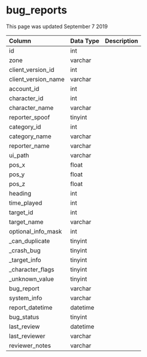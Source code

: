 # bug\_reports

This page was updated September 7 2019

| Column | Data Type | Description |
| :--- | :--- | :--- |
| id | int |  |
| zone | varchar |  |
| client\_version\_id | int |  |
| client\_version\_name | varchar |  |
| account\_id | int |  |
| character\_id | int |  |
| character\_name | varchar |  |
| reporter\_spoof | tinyint |  |
| category\_id | int |  |
| category\_name | varchar |  |
| reporter\_name | varchar |  |
| ui\_path | varchar |  |
| pos\_x | float |  |
| pos\_y | float |  |
| pos\_z | float |  |
| heading | int |  |
| time\_played | int |  |
| target\_id | int |  |
| target\_name | varchar |  |
| optional\_info\_mask | int |  |
| \_can\_duplicate | tinyint |  |
| \_crash\_bug | tinyint |  |
| \_target\_info | tinyint |  |
| \_character\_flags | tinyint |  |
| \_unknown\_value | tinyint |  |
| bug\_report | varchar |  |
| system\_info | varchar |  |
| report\_datetime | datetime |  |
| bug\_status | tinyint |  |
| last\_review | datetime |  |
| last\_reviewer | varchar |  |
| reviewer\_notes | varchar |  |

